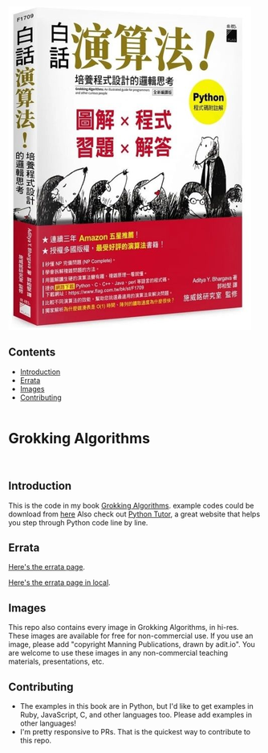 ![](ebooks/grokking_algorithms_chinese-tw/OEBPS/cover.jpg)

## Contents<br />
* [Introduction](#Introduction)<br />
* [Errata](#Errata)<br />
* [Images](#Images)<br />
* [Contributing](#Contributing)<br /><br />
# Grokking Algorithms
<br><span id="Introduction"></span>
## Introduction

This is the code in my book [Grokking Algorithms](https://www.manning.com/bhargava).
example codes could be download from [here](https://github.com/egonschiele/grokking_algorithms) 
Also check out [Python Tutor](http://pythontutor.com/), a great website that helps you step through Python code line by line.
<br><span id="Errata"></span>
## Errata

[Here's the errata page](http://adit.io/errata.html).

[Here's the errata page in local](ebooks/grokking_algorithms_en/OEBPS/errata.md).
<br><span id="Images"></span>
## Images

This repo also contains every image in Grokking Algorithms, in hi-res. These images are available for free for non-commercial use. If you use an image, please add "copyright Manning Publications, drawn by adit.io". You are welcome to use these images in any non-commercial teaching materials, presentations, etc.
<br><span id="Contributing"></span>
## Contributing
- The examples in this book are in Python, but I'd like to get examples in Ruby, JavaScript, C, and other languages too. Please add examples in other languages!
- I'm pretty responsive to PRs. That is the quickest way to contribute to this repo.

